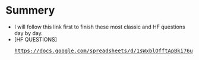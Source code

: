 # Summery
- I will follow this link first to finish these most classic and HF questions day by day.
- [HF QUESTIONS]<pre>https://docs.google.com/spreadsheets/d/1sWxblOfftApBki76u3yCDjh9MuSGqa7BzxNsKdsaMCk/edit#gid=2039972471</pre>
